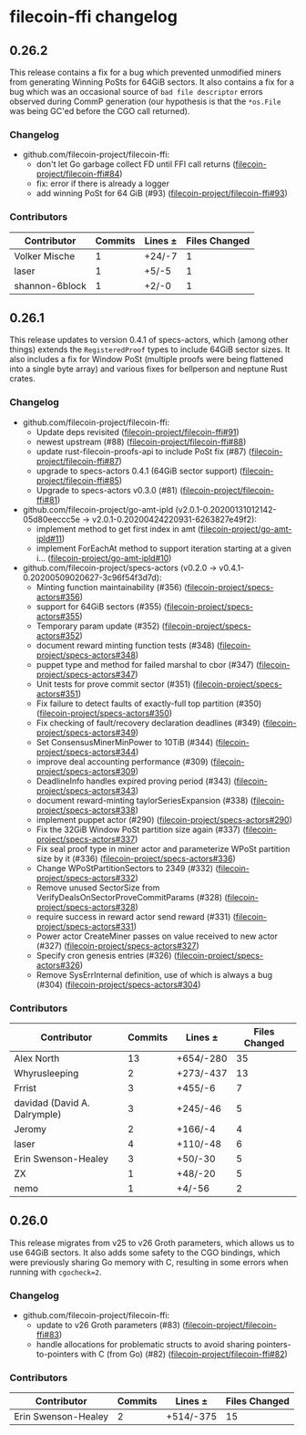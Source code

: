 # filecoin-ffi changelog

## 0.26.2

This release contains a fix for a bug which prevented unmodified miners from
generating Winning PoSts for 64GiB sectors. It also contains a fix for a bug
which was an occasional source of `bad file descriptor` errors observed during
CommP generation (our hypothesis is that the `*os.File` was being GC'ed before
the CGO call returned).

### Changelog

- github.com/filecoin-project/filecoin-ffi:
  - don't let Go garbage collect FD until FFI call returns ([filecoin-project/filecoin-ffi#84](https://github.com/filecoin-project/filecoin-ffi/pull/84))
  - fix: error if there is already a logger
  - add winning PoSt for 64 GiB (#93) ([filecoin-project/filecoin-ffi#93](https://github.com/filecoin-project/filecoin-ffi/pull/93))

### Contributors

| Contributor | Commits | Lines ± | Files Changed |
|-------------|---------|---------|---------------|
| Volker Mische | 1 | +24/-7 | 1 |
| laser | 1 | +5/-5 | 1 |
| shannon-6block | 1 | +2/-0 | 1 |

## 0.26.1

This release updates to version 0.4.1 of specs-actors, which (among other
things) extends the `RegisteredProof` types to include 64GiB sector sizes. It
also includes a fix for Window PoSt (multiple proofs were being flattened into
a single byte array) and various fixes for bellperson and neptune Rust crates.

### Changelog

- github.com/filecoin-project/filecoin-ffi:
  - Update deps revisited ([filecoin-project/filecoin-ffi#91](https://github.com/filecoin-project/filecoin-ffi/pull/91))
  - newest upstream (#88) ([filecoin-project/filecoin-ffi#88](https://github.com/filecoin-project/filecoin-ffi/pull/88))
  - update rust-filecoin-proofs-api to include PoSt fix (#87) ([filecoin-project/filecoin-ffi#87](https://github.com/filecoin-project/filecoin-ffi/pull/87))
  - upgrade to specs-actors 0.4.1 (64GiB sector support) ([filecoin-project/filecoin-ffi#85](https://github.com/filecoin-project/filecoin-ffi/pull/85))
  - Upgrade to specs-actors v0.3.0 (#81) ([filecoin-project/filecoin-ffi#81](https://github.com/filecoin-project/filecoin-ffi/pull/81))
- github.com/filecoin-project/go-amt-ipld (v2.0.1-0.20200131012142-05d80eeccc5e -> v2.0.1-0.20200424220931-6263827e49f2):
  - implement method to get first index in amt ([filecoin-project/go-amt-ipld#11](https://github.com/filecoin-project/go-amt-ipld/pull/11))
  - implement ForEachAt method to support iteration starting at a given i… ([filecoin-project/go-amt-ipld#10](https://github.com/filecoin-project/go-amt-ipld/pull/10))
- github.com/filecoin-project/specs-actors (v0.2.0 -> v0.4.1-0.20200509020627-3c96f54f3d7d):
  - Minting function maintainability (#356) ([filecoin-project/specs-actors#356](https://github.com/filecoin-project/specs-actors/pull/356))
  - support for 64GiB sectors (#355) ([filecoin-project/specs-actors#355](https://github.com/filecoin-project/specs-actors/pull/355))
  - Temporary param update (#352) ([filecoin-project/specs-actors#352](https://github.com/filecoin-project/specs-actors/pull/352))
  - document reward minting function tests (#348) ([filecoin-project/specs-actors#348](https://github.com/filecoin-project/specs-actors/pull/348))
  - puppet type and method for failed marshal to cbor (#347) ([filecoin-project/specs-actors#347](https://github.com/filecoin-project/specs-actors/pull/347))
  - Unit tests for prove commit sector (#351) ([filecoin-project/specs-actors#351](https://github.com/filecoin-project/specs-actors/pull/351))
  - Fix failure to detect faults of exactly-full top partition (#350) ([filecoin-project/specs-actors#350](https://github.com/filecoin-project/specs-actors/pull/350))
  - Fix checking of fault/recovery declaration deadlines (#349) ([filecoin-project/specs-actors#349](https://github.com/filecoin-project/specs-actors/pull/349))
  - Set ConsensusMinerMinPower to 10TiB (#344) ([filecoin-project/specs-actors#344](https://github.com/filecoin-project/specs-actors/pull/344))
  - improve deal accounting performance (#309) ([filecoin-project/specs-actors#309](https://github.com/filecoin-project/specs-actors/pull/309))
  - DeadlineInfo handles expired proving period (#343) ([filecoin-project/specs-actors#343](https://github.com/filecoin-project/specs-actors/pull/343))
  - document reward-minting taylorSeriesExpansion (#338) ([filecoin-project/specs-actors#338](https://github.com/filecoin-project/specs-actors/pull/338))
  - implement puppet actor (#290) ([filecoin-project/specs-actors#290](https://github.com/filecoin-project/specs-actors/pull/290))
  - Fix the 32GiB Window PoSt partition size again (#337) ([filecoin-project/specs-actors#337](https://github.com/filecoin-project/specs-actors/pull/337))
  - Fix seal proof type in miner actor and parameterize WPoSt partition size by it (#336) ([filecoin-project/specs-actors#336](https://github.com/filecoin-project/specs-actors/pull/336))
  - Change WPoStPartitionSectors to 2349 (#332) ([filecoin-project/specs-actors#332](https://github.com/filecoin-project/specs-actors/pull/332))
  - Remove unused SectorSize from VerifyDealsOnSectorProveCommitParams (#328) ([filecoin-project/specs-actors#328](https://github.com/filecoin-project/specs-actors/pull/328))
  - require success in reward actor send reward (#331) ([filecoin-project/specs-actors#331](https://github.com/filecoin-project/specs-actors/pull/331))
  - Power actor CreateMiner passes on value received to new actor (#327) ([filecoin-project/specs-actors#327](https://github.com/filecoin-project/specs-actors/pull/327))
  - Specify cron genesis entries (#326) ([filecoin-project/specs-actors#326](https://github.com/filecoin-project/specs-actors/pull/326))
  - Remove SysErrInternal definition, use of which is always a bug (#304) ([filecoin-project/specs-actors#304](https://github.com/filecoin-project/specs-actors/pull/304))

### Contributors

| Contributor | Commits | Lines ± | Files Changed |
|-------------|---------|---------|---------------|
| Alex North | 13 | +654/-280 | 35 |
| Whyrusleeping | 2 | +273/-437 | 13 |
| Frrist | 3 | +455/-6 | 7 |
| davidad (David A. Dalrymple) | 3 | +245/-46 | 5 |
| Jeromy | 2 | +166/-4 | 4 |
| laser | 4 | +110/-48 | 6 |
| Erin Swenson-Healey | 3 | +50/-30 | 5 |
| ZX | 1 | +48/-20 | 5 |
| nemo | 1 | +4/-56 | 2 |

## 0.26.0

This release migrates from v25 to v26 Groth parameters, which allows us to use
64GiB sectors. It also adds some safety to the CGO bindings, which were
previously sharing Go memory with C, resulting in some errors when running with
`cgocheck=2`.

### Changelog

- github.com/filecoin-project/filecoin-ffi:
  - update to v26 Groth parameters (#83) ([filecoin-project/filecoin-ffi#83](https://github.com/filecoin-project/filecoin-ffi/pull/83))
  - handle allocations for problematic structs to avoid sharing pointers-to-pointers with C (from Go) (#82) ([filecoin-project/filecoin-ffi#82](https://github.com/filecoin-project/filecoin-ffi/pull/82))

### Contributors

| Contributor | Commits | Lines ± | Files Changed |
|-------------|---------|---------|---------------|
| Erin Swenson-Healey | 2 | +514/-375 | 15 |
